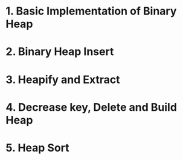 # 1. Basic Implementation of Binary Heap

# 2. Binary Heap Insert

# 3. Heapify and Extract

# 4. Decrease key, Delete and Build Heap

# 5. Heap Sort
